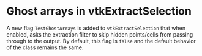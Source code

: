 # Ghost arrays in vtkExtractSelection

A new flag `TestGhostArrays` is added to `vtkExtractSelection` that when enabled, asks the
extraction filter to skip hidden points/cells from passing through to the output.  By default, this
flag is `false` and the default behavior of the class remains the same.
